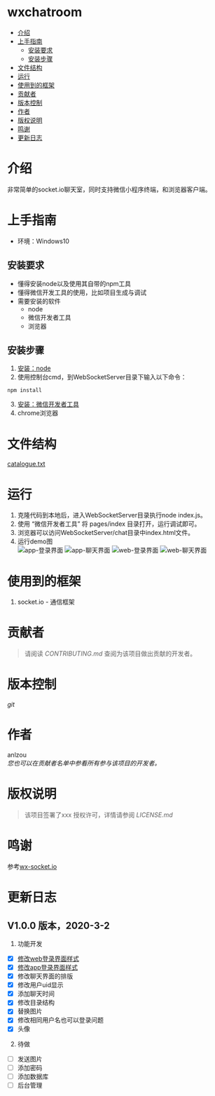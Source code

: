 # wxchatroom
<!-- GFM-TOC -->
- [介绍](#介绍)
- [上手指南](#上手指南)
    - [安装要求](#安装要求)
    - [安装步骤](#安装步骤)
- [文件结构](#文件结构)
- [运行](#运行)
- [使用到的框架](#使用到的框架)
- [贡献者](#贡献者)
- [版本控制](#版本控制)
- [作者](#作者)
- [版权说明](#版权说明)
- [鸣谢](#鸣谢)
- [更新日志](#更新日志)
<!-- GFM-TOC -->

# 介绍
非常简单的socket.io聊天室，同时支持微信小程序终端，和浏览器客户端。
# 上手指南
- 环境：Windows10		

## 安装要求
- 懂得安装node以及使用其自带的npm工具
- 懂得微信开发工具的使用，比如项目生成与调试	
- 需要安装的软件
	- node
	- 微信开发者工具
	- 浏览器

## 安装步骤
1. [安装：node](https://www.runoob.com/nodejs/nodejs-install-setup.html)
2. 使用控制台cmd，到WebSocketServer目录下输入以下命令：
```
npm install
```
3. [安装：微信开发者工具](https://developers.weixin.qq.com/miniprogram/dev/devtools/download.html)
4. chrome浏览器

# 文件结构
[catalogue.txt](https://github.com/anlzou/wxchatroom/blob/master/catalogue.txt)

# 运行
1. 克隆代码到本地后，进入WebSocketServer目录执行node index.js。
2. 使用 “微信开发者工具” 将 pages/index 目录打开，运行调试即可。
3. 浏览器可以访问WebSocketServer/chat目录中index.html文件。
4. 运行demo图		
![app-登录界面](https://github.com/anlzou/wxchatroom/tree/master/image/app-登录界面.PNG)
![app-聊天界面](https://github.com/anlzou/wxchatroom/tree/master/image/app-聊天界面.PNG)
![web-登录界面](https://github.com/anlzou/wxchatroom/tree/master/image/web-登录界面.PNG)
![web-聊天界面](https://github.com/anlzou/wxchatroom/tree/master/image/web-聊天界面.PNG)

# 使用到的框架
1. socket.io - 通信框架

# 贡献者
> 请阅读 *CONTRIBUTING.md* 查阅为该项目做出贡献的开发者。

# 版本控制
*git*

# 作者
anlzou      
*您也可以在贡献者名单中参看所有参与该项目的开发者。*

# 版权说明
> 该项目签署了xxx 授权许可，详情请参阅 *LICENSE.md*

# 鸣谢
参考[wx-socket.io](https://github.com/w469849848/wx-socket.io)

# 更新日志
## V1.0.0 版本，2020-3-2
1. 功能开发
- [x] [修改web登录界面样式](http://sc.chinaz.com/jiaoben/161019322210.htm#down)
- [x] [修改app登录界面样式](https://blog.csdn.net/W_SSNY/article/details/80431695?depth_1-utm_source=distribute.pc_relevant.none-task&utm_source=distribute.pc_relevant.none-task)
- [x] 修改聊天界面的排版
- [x] 修改用户uid显示
- [x] 添加聊天时间
- [x] 修改目录结构
- [x] 替换图片
- [x] 修改相同用户名也可以登录问题
- [x] 头像
2. 待做
- [ ] 发送图片
- [ ] 添加密码
- [ ] 添加数据库
- [ ] 后台管理
